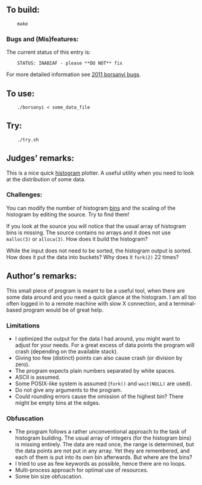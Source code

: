 ## To build:

``` <!---sh-->
    make
```


### Bugs and (Mis)features:

The current status of this entry is:

```
    STATUS: INABIAF - please **DO NOT** fix
```

For more detailed information see [2011 borsanyi bugs](../../bugs.html#2011_borsanyi).


## To use:

``` <!---sh-->
    ./borsanyi < some_data_file
```


## Try:

``` <!---sh-->
    ./try.sh
```


## Judges' remarks:

This is a nice quick [histogram](https://en.wikipedia.org/wiki/Histogram)
plotter.  A useful utility when you need to look at the distribution of some
data.


### Challenges:

You can modify the number of histogram
[bins](https://en.wikipedia.org/wiki/Data_binning) and the scaling of the
histogram by editing the source.  Try to find them!

If you look at the source you will notice that the usual array of
histogram bins is missing. The source contains no arrays and it does not
use `malloc(3)` or `alloca(3)`. How does it build the histogram?

While the input does not need to be sorted, the histogram output is sorted.
How does it put the data into buckets?  Why does it `fork(2)` 22 times?


## Author's remarks:

This small piece of program is meant to be a useful tool, when
there are some data around and you need a quick glance at the
histogram. I am all too often logged in to a remote machine with
slow X connection, and a terminal-based program would be of
great help.


### Limitations

* I optimized the output for the data I had around, you might want to adjust
  for your needs. For a great excess of data points the program will crash
  (depending on the available stack).
* Giving too few (distinct) points can also cause crash (or division by zero).
* The program expects plain numbers separated by white spaces.
* ASCII is assumed.
* Some POSIX-like system is assumed (`fork()` and `wait(NULL)` are used).
* Do not give any arguments to the program.
* Could rounding errors cause the omission of the highest bin? There might be
  empty bins at the edges.


### Obfuscation

* The program follows a rather unconventional approach to the task
  of histogram building. The usual array of integers (for the histogram
  bins) is missing entirely. The data are read once, the range is determined,
  but the data points are not put in any array. Yet they are remembered,
  and each of them is put into its own bin afterwards. But where are the bins?
* I tried to use as few keywords as possible, hence there are no loops.
* Multi-process approach for optimal use of resources.
* Some bin size obfuscation.


<!--

    Copyright © 1984-2024 by Landon Curt Noll. All Rights Reserved.

    You are free to share and adapt this file under the terms of this license:

	Creative Commons Attribution-ShareAlike 4.0 International (CC BY-SA 4.0)

    For more information, see:

	https://creativecommons.org/licenses/by-sa/4.0/

-->
